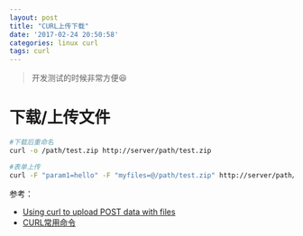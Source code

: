 ```yaml
---
layout: post
title: "CURL上传下载"
date: '2017-02-24 20:50:58'
categories: linux curl
tags: curl
---
```


> 开发测试的时候非常方便😆

# 下载/上传文件
```bash
#下载后重命名
curl -o /path/test.zip http://server/path/test.zip

#表单上传
curl -F "param1=hello" -F "myfiles=@/path/test.zip" http://server/path/fils_uploads
```

参考：
- [Using curl to upload POST data with files](http://stackoverflow.com/questions/12667797/using-curl-to-upload-post-data-with-files)
- [CURL常用命令](http://www.cnblogs.com/gbyukg/p/3326825.html)

